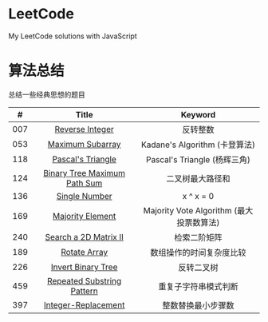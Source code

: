 # LeetCode
My LeetCode solutions with JavaScript

# 算法总结
总结一些经典思想的题目

| # | Title | Keyword |
|:---:|:---:|:---:|
|007|[Reverse Integer]|反转整数|
|053|[Maximum Subarray]|Kadane's Algorithm (卡登算法)|
|118|[Pascal's Triangle]|Pascal's Triangle (杨辉三角)|
|124|[Binary Tree Maximum Path Sum]|二叉树最大路径和|
|136|[Single Number]|x ^ x = 0|
|169|[Majority Element]|Majority Vote Algorithm (最大投票数算法)|
|240|[Search a 2D Matrix II]|检索二阶矩阵|
|189|[Rotate Array]|数组操作的时间复杂度比较|
|226|[Invert Binary Tree]|反转二叉树|
|459|[Repeated Substring Pattern]|重复子字符串模式判断|
|397|[Integer-Replacement]|整数替换最小步骤数|


[Reverse Integer]: https://github.com/vq0599/LeetCode/blob/master/problems/007-Reverse-Integer/index.js
[Maximum Subarray]: https://github.com/vq0599/LeetCode/blob/master/problems/053-Maximum-Subarray/index.js
[Pascal's Triangle]: https://github.com/vq0599/LeetCode/blob/master/problems/118-Pascal's-Triangle/index.js
[Binary Tree Maximum Path Sum]: https://github.com/vq0599/LeetCode/blob/master/problems/124-Binary-Tree-Maximum-Path-Sum/index.js
[Single Number]: https://github.com/vq0599/LeetCode/blob/master/problems/136-Single-Number/index.js
[Majority Element]: https://github.com/vq0599/LeetCode/blob/master/problems/169-Majority-Element/index.js
[Rotate Array]: https://github.com/vq0599/LeetCode/blob/master/problems/189-Rotate-Array/index.js
[Invert Binary Tree]: https://github.com/vq0599/LeetCode/blob/master/problems/226-Invert-Binary-Tree/index.js
[Repeated Substring Pattern]: https://github.com/vq0599/LeetCode/blob/master/problems/459-Repeated-Substring-Pattern/index.js
[Integer-Replacement]: https://github.com/vq0599/LeetCode/blob/master/problems/397-Integer-Replacement/index.js
[Search a 2D Matrix II]: https://github.com/vq0599/LeetCode/blob/master/problems/240-Search-A-2D-Matrix-II/index.js
